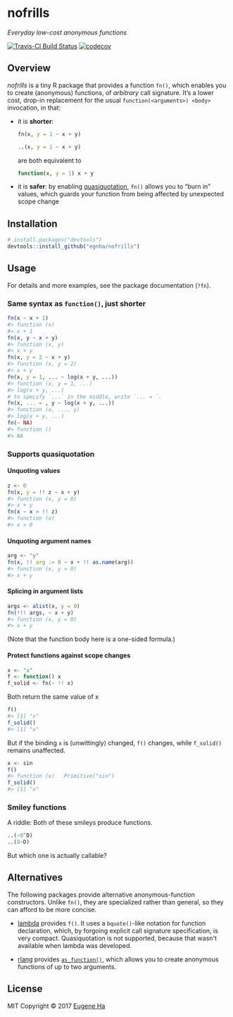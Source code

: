 
<!-- README.md is generated from README.Rmd. Please edit that file -->
nofrills
========

*Everyday low-cost anonymous functions*

[![Travis-CI Build Status](https://travis-ci.org/egnha/nofrills.svg?branch=master)](https://travis-ci.org/egnha/nofrills) [![codecov](https://codecov.io/gh/egnha/nofrills/branch/master/graph/badge.svg)](https://codecov.io/gh/egnha/nofrills)

Overview
--------

*nofrills* is a tiny R package that provides a function `fn()`, which enables you to create (anonymous) functions, of *arbitrary* call signature. It’s a lower cost, drop-in replacement for the usual `function(<arguments>) <body>` invocation, in that:

-   it is **shorter**:

    ``` r
    fn(x, y = 1 ~ x + y)

    ..(x, y = 1 ~ x + y)
    ```

    are both equivalent to

    ``` r
    function(x, y = 1) x + y
    ```

-   it is **safer**: by enabling [quasiquotation](http://rlang.tidyverse.org/reference/quasiquotation.html), `fn()` allows you to “burn in” values, which guards your function from being affected by unexpected scope change

Installation
------------

``` r
# install.packages("devtools")
devtools::install_github("egnha/nofrills")
```

Usage
-----

For details and more examples, see the package documentation (`?fn`).

### Same syntax as `function()`, just shorter

``` r
fn(x ~ x + 1)
#> function (x) 
#> x + 1
fn(x, y ~ x + y)
#> function (x, y) 
#> x + y
fn(x, y = 2 ~ x + y)
#> function (x, y = 2) 
#> x + y
fn(x, y = 1, ... ~ log(x + y, ...))
#> function (x, y = 1, ...) 
#> log(x + y, ...)
# to specify `...` in the middle, write `... = `.
fn(x, ... = , y ~ log(x + y, ...))
#> function (x, ..., y) 
#> log(x + y, ...)
fn(~ NA)
#> function () 
#> NA
```

### Supports quasiquotation

#### Unquoting values

``` r
z <- 0
fn(x, y = !! z ~ x + y)
#> function (x, y = 0) 
#> x + y
fn(x ~ x > !! z)
#> function (x) 
#> x > 0
```

#### Unquoting argument names

``` r
arg <- "y"
fn(x, !! arg := 0 ~ x + !! as.name(arg))
#> function (x, y = 0) 
#> x + y
```

#### Splicing in argument lists

``` r
args <- alist(x, y = 0)
fn(!!! args, ~ x + y)
#> function (x, y = 0) 
#> x + y
```

(Note that the function body here is a one-sided formula.)

#### Protect functions against scope changes

``` r
x <- "x"
f <- function() x
f_solid <- fn(~ !! x)
```

Both return the same value of x

``` r
f()
#> [1] "x"
f_solid()
#> [1] "x"
```

But if the binding `x` is (unwittingly) changed, `f()` changes, while `f_solid()` remains unaffected.

``` r
x <- sin
f()
#> function (x)  .Primitive("sin")
f_solid()
#> [1] "x"
```

### Smiley functions

A riddle: Both of these smileys produce functions.

``` r
..(~8^D)
..(8~D)
```

But which one is actually callable?

Alternatives
------------

The following packages provide alternative anonymous-function constructors. Unlike `fn()`, they are specialized rather than general, so they can afford to be more concise.

-   [lambda](https://github.com/jimhester/lambda) provides `f()`. It uses a `bquote()`-like notation for function declaration, which, by forgoing explicit call signature specification, is very compact. Quasiquotation is not supported, because that wasn't available when lambda was developed.

-   [rlang](https://github.com/tidyverse/rlang) provides [`as_function()`](http://rlang.tidyverse.org/reference/as_function.html), which allows you to create anonymous functions of up to two arguments.

License
-------

MIT Copyright © 2017 [Eugene Ha](https://github.com/egnha)
